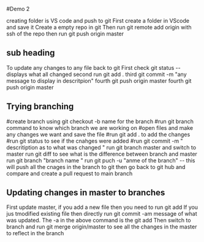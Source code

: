 #Demo 2

creating folder is VS code and push to git
First create a folder in VScode and save it
Create a empty repo in git
Then run git remote add origin with ssh of the repo
then run git push origin master

## sub heading

To update any changes to any file back to git
First check git status -- displays what all changed
second run git add .
third git commit -m "any message to display in descritpion"
fourth git push origin master
fourth git push origin master

## Trying branching

#create branch using git checkout -b name for the branch
#run git branch command to know which branch we are working on
#open files and make any changes we want and save the file
#run git add . to add the changes
#run git status to see if the cnahges were added
#run git commit -m " descritiption as to what was changed "
run git branch master and switch to master
run git diff to see what is the difference between branch and master
run git branch "branch name "
run git puch -u "anme of the branch" -- this will push all the cnages in the branch to git
then go back to git hub and compare and create a pull request to main branch

## Updating changes in master to branches

First update master, if you add a new file then you need to run git add
If you jus tmodified existing file then directly run git commit -am message of what was updated.
The -a in the above command is the git add
Then switch to branch and run git merge origin/master to see all the changes in the master to reflect in the branch
